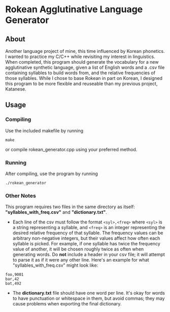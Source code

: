 # Rokean Agglutinative Language Generator
## About
Another language project of mine, this time influenced by Korean phonetics.
I wanted to practice my C/C++ while revisiting my interest in linguistics. When completed, this program should generate the vocabulary for a new agglutinative synthetic language, given a list of English words and a .csv file containing syllables to build words from, and the relative frequencies of those syllables. While I chose to base Rokean in part on Korean, I designed this program to be more flexible and reuseable than my previous project, Katanese. 

## Usage
### Compiling
Use the included makefile by running

`make`

or compile rokean_generator.cpp using your preferred method.

### Running
After compiling, use the program by running

`./rokean_generator`

### Other Notes
This program requires two files in the same directory as itself: **"syllables_with_freq.csv"** and **"dictionary.txt"**. 
- Each line of the csv must follow the format `<syl>,<freq>` where `<syl>` is a string representing a syllable, and `<freq>` is an integer representing the desired relative frequency of that syllable. The frequency values can be arbitrary non-negative integers, but their values affect how often each syllable is picked. For example, if one syllable has twice the frequency value of another, it will be chosen roughly twice as often when generating words. Do **not** include a header in your csv file; it will attempt to parse it as if it were any other line. Here's an example for what "syllables_with_freq.csv" might look like:
```
foo,9001
bar,42
bat,492
```
- The **dictionary.txt** file should have one word per line. It's okay for words to have punctuation or whitespace in them, but avoid commas; they may cause problems when exporting the final dictionary.

